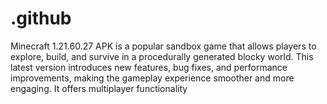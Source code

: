 # .github
Minecraft 1.21.60.27 APK is a popular sandbox game that allows players to explore, build, and survive in a procedurally generated blocky world. This latest version introduces new features, bug fixes, and performance improvements, making the gameplay experience smoother and more engaging. It offers multiplayer functionality
